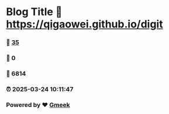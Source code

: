 # Blog Title :link: https://qigaowei.github.io/digit 
### :page_facing_up: [35](https://qigaowei.github.io/digit/tag.html) 
### :speech_balloon: 0 
### :hibiscus: 6814 
### :alarm_clock: 2025-03-24 10:11:47 
### Powered by :heart: [Gmeek](https://github.com/Meekdai/Gmeek)
